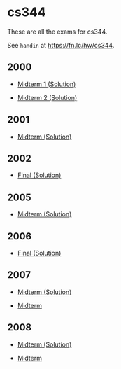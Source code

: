 # cs344

These are all the exams for cs344.

See `handin` at https://fn.lc/hw/cs344.



## 2000


* [Midterm 1 (Solution)](/static/exams/cs344/2000/cpsc444old-2000w2-midterm1-sample-soln.pdf)

* [Midterm 2 (Solution)](/static/exams/cs344/2000/cpsc444old-2000w2-midterm2-sample-soln.pdf)



## 2001


* [Midterm (Solution)](/static/exams/cs344/2001/cpsc444old-2001w1-midterm-sample-soln.pdf)



## 2002


* [Final (Solution)](/static/exams/cs344/2002/cpsc444old-2002w1-final.pdf)



## 2005


* [Midterm (Solution)](/static/exams/cs344/2005/cpsc344-2005w1-midterm-sample-soln-1.pdf)



## 2006


* [Final (Solution)](/static/exams/cs344/2006/cpsc344-2006w1-partialfinal-sample-soln-1.pdf)



## 2007


* [Midterm (Solution)](/static/exams/cs344/2007/cpsc344-2007w1-midterm-sample-soln-1.pdf)

* [Midterm](/static/exams/cs344/2007/cpsc344-2007W1-midterm.pdf)



## 2008


* [Midterm (Solution)](/static/exams/cs344/2008/cpsc344-2008w1-midterm-sample-soln-1.pdf)

* [Midterm](/static/exams/cs344/2008/cpsc344-2008w1-midterm.pdf)


